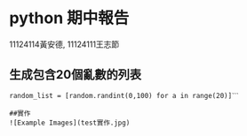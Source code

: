 # python 期中報告   
11124114黃安德,  11124111王志節
## 生成包含20個亂數的列表
```import random
random_list = [random.randint(0,100) for a in range(20)]ˋˋˋ

##實作
![Example Images](test實作.jpg)






